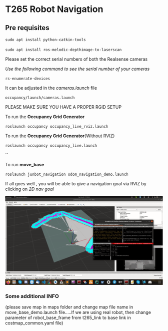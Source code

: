 # T265 Robot Navigation


## Pre requisites 

```
sudo apt install python-catkin-tools

sudo apt install ros-melodic-depthimage-to-laserscan
```



Please set the correct serial numbers of both the Realsense cameras 


*Use the following command to see the serial number of your cameras*

```
rs-enumerate-devices
```

It can be adjusted in the *cameras.launch* file

```
occupancy/launch/cameras.launch
``` 

PLEASE MAKE SURE YOU HAVE A PROPER RGID SETUP

To run the **Occupancy Grid Generator**

```
roslaunch occupancy occupancy_live_rviz.launch
```

To run the **Occupancy Grid Generator**(Without RVIZ)

```
roslaunch occupancy occupancy_live.launch
```


``

To run **move_base**



```
roslaunch junbot_navigation odom_navigation_demo.launch
```



If all goes well , you will be able to give a navigation goal via RVIZ by clicking on *2D nav goal*



![alt text](docs/move_base.gif)



### Some additional INFO

(please save map in maps folder and change map file name in move_base_demo.launch file.....If we are using real robot, then change parameter of robot_base_frame from t265_link to base link in costmap_common.yaml file)
